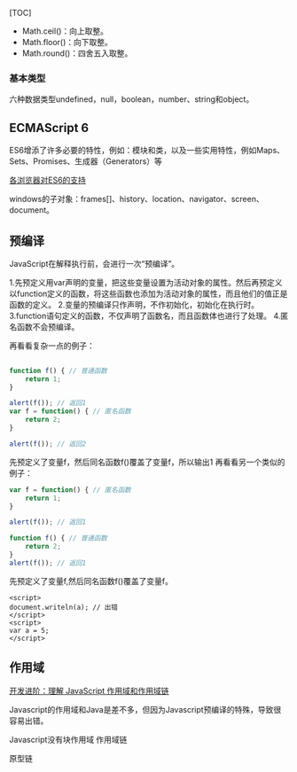 [TOC]
 

* Math.ceil()：向上取整。
* Math.floor()：向下取整。
* Math.round()：四舍五入取整。

### 基本类型
 
六种数据类型undefined，null，boolean，number、string和object。 
 
 
## ECMAScript 6
 
 
ES6增添了许多必要的特性，例如：模块和类，以及一些实用特性，例如Maps、Sets、Promises、生成器（Generators）等


[各浏览器对ES6的支持](http://kangax.github.io/compat-table/es6/)

windows的子对象：frames[]、history、location、navigator、screen、document。
 


## 预编译

JavaScript在解释执行前，会进行一次“预编译”。
 
1.先预定义用var声明的变量，把这些变量设置为活动对象的属性。然后再预定义以function定义的函数，将这些函数也添加为活动对象的属性，而且他们的值正是函数的定义。
2.变量的预编译只作声明，不作初始化，初始化在执行时。
3.function语句定义的函数，不仅声明了函数名，而且函数体也进行了处理。
4.匿名函数不会预编译。
 

再看看复杂一点的例子：
```javascript
 
function f() { // 普通函数
    return 1;
}

alert(f()); // 返回1
var f = function() { // 匿名函数
    return 2;
}

alert(f()); // 返回2
```

先预定义了变量f，然后同名函数f()覆盖了变量f，所以输出1
再看看另一个类似的例子：

```javascript
var f = function() { // 匿名函数
    return 1;
}

alert(f()); // 返回1

function f() { // 普通函数
    return 2;
}
alert(f()); // 返回1
```
先预定义了变量f,然后同名函数f()覆盖了变量f。
 

```
<script>
document.writeln(a); // 出错
</script>
<script>
var a = 5;
</script>
```



## 作用域
[开发进阶：理解 JavaScript 作用域和作用域链](http://www.cnblogs.com/lhb25/archive/2011/09/06/javascript-scope-chain.html)
 
Javascript的作用域和Java是差不多，但因为Javascript预编译的特殊，导致很容易出错。
 
Javascript没有块作用域
作用域链
 
 
 
原型链
 
 
 


